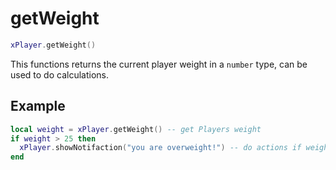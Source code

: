 # getWeight

```lua
xPlayer.getWeight()
```

This functions returns the current player weight in a `number` type, can be used to do calculations.

## Example

```lua
local weight = xPlayer.getWeight() -- get Players weight
if weight > 25 then
  xPlayer.showNotifaction("you are overweight!") -- do actions if weight is at a certain point
end
```

